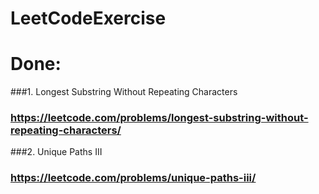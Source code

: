 # LeetCodeExercise
# Done:
###1.  Longest Substring Without Repeating Characters
###    https://leetcode.com/problems/longest-substring-without-repeating-characters/
###2.  Unique Paths III
###    https://leetcode.com/problems/unique-paths-iii/

